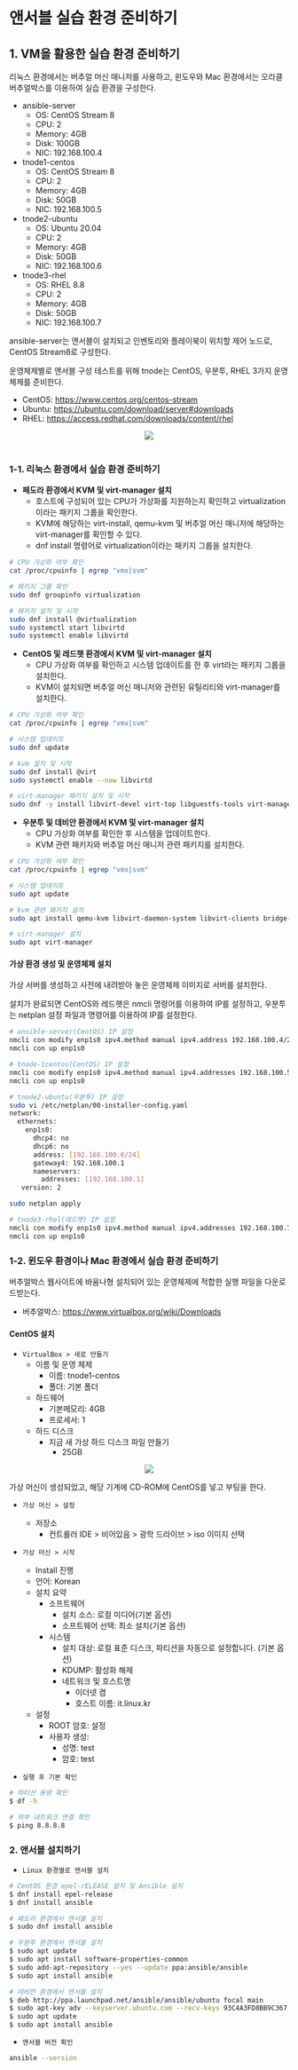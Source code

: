 # 앤서블 실습 환경 준비하기

## 1. VM을 활용한 실습 환경 준비하기

리눅스 환경에서는 버추얼 머신 매니저를 사용하고, 윈도우와 Mac 환경에서는 오라클 버추얼박스를 이용하여 실습 환경을 구성한다.

 - ansible-server
    - OS: CentOS Stream 8
    - CPU: 2
    - Memory: 4GB
    - Disk: 100GB
    - NIC: 192.168.100.4
 - tnode1-centos
    - OS: CentOS Stream 8
    - CPU: 2
    - Memory: 4GB
    - Disk: 50GB
    - NIC: 192.168.100.5
 - tnode2-ubuntu
    - OS: Ubuntu 20.04
    - CPU: 2
    - Memory: 4GB
    - Disk: 50GB
    - NIC: 192.168.100.6
 - tnode3-rhel
    - OS: RHEL 8.8
    - CPU: 2
    - Memory: 4GB
    - Disk: 50GB
    - NIC: 192.168.100.7

ansible-server는 앤서블이 설치되고 인벤토리와 플레이북이 위치할 제어 노드로, CentOS Stream8로 구성한다.

운영체제별로 앤서블 구성 테스트를 위해 tnode는 CentOS, 우분투, RHEL 3가지 운영체제를 준비한다.

 - CentOS: https://www.centos.org/centos-stream
 - Ubuntu: https://ubuntu.com/download/server#downloads
 - RHEL: https://access.redhat.com/downloads/content/rhel

<div align="center">
    <img src="./images/Practice_1.PNG">
</div>
<br/>

### 1-1. 리눅스 환경에서 실습 환경 준비하기

 - __페도라 환경에서 KVM 및 virt-manager 설치__
   - 호스트에 구성되어 있는 CPU가 가상화를 지원하는지 확인하고 virtualization이라는 패키지 그룹을 확인한다.
   - KVM에 해당하는 virt-install, qemu-kvm 및 버추얼 머신 매니저에 해당하는 virt-manager를 확인할 수 있다.
   - dnf install 명령어로 virtualization이라는 패키지 그룹을 설치한다.
```bash
# CPU 가상화 여부 확인
cat /proc/cpuinfo | egrep "vmx|svm"

# 패키지 그룹 확인
sudo dnf groupinfo virtualization

# 패키지 설치 및 시작
sudo dnf install @virtualization
sudo systemctl start libvirtd
sudo systemctl enable libvirtd
```

 - __CentOS 및 레드햇 환경에서 KVM 및 virt-manager 설치__
   - CPU 가상화 여부를 확인하고 시스템 업데이트를 한 후 virt라는 패키지 그룹을 설치한다.
   - KVM이 설치되면 버추얼 머신 매니저와 관련된 유틸리티와 virt-manager를 설치한다.
```bash
# CPU 가상화 여부 확인
cat /proc/cpuinfo | egrep "vmx|svm"

# 시스템 업데이트
sudo dnf update

# kvm 설치 및 시작
sudo dnf install @virt
sudo systemctl enable --now libvirtd

# virt-manager 패키지 설치 및 시작
sudo dnf -y install libvirt-devel virt-top libguestfs-tools virt-manager
```

 - __우분투 및 데비안 환경에서 KVM 및 virt-manager 설치__
   - CPU 가상화 여부를 확인한 후 시스템을 업데이트한다.
   - KVM 관련 패키지와 버추얼 머신 매니저 관련 패키지를 설치한다.
```bash
# CPU 가상화 여부 확인
cat /proc/cpuinfo | egrep "vmx|svm"

# 시스템 업데이트
sudo apt update

# kvm 관련 패키지 설치
sudo apt install qemu-kvm libvirt-daemon-system libvirt-clients bridge-utils

# virt-manager 설치
sudo apt virt-manager
```

#### 가상 환경 생성 및 운영체제 설치

가상 서버를 생성하고 사전에 내려받아 놓은 운영체제 이미지로 서버를 설치한다.

설치가 완료되면 CentOS와 레드햇은 nmcli 명령어를 이용하여 IP를 설정하고, 우분투는 netplan 설정 파일과 명령어를 이용하여 IP를 설정한다.

```bash
# ansible-server(CentOS) IP 설정
nmcli con modify enp1s0 ipv4.method manual ipv4.address 192.168.100.4/24 ipv4.gateway 192.168.100.1 ipv4.dns 192.168.100.1
nmcli con up enp1s0

# tnode-1centos(CentOS) IP 설정
nmcli con modify enp1s0 ipv4.method manual ipv4.addresses 192.168.100.5/24 ipv4.gateway 192.168.100.1 ipv4.dns 192.168.100.1
nmcli con up enp1s0

# tnode2-ubuntu(우분투) IP 설정
sudo vi /etc/netplan/00-installer-config.yaml
network:
  ethernets:
    enp1s0:
      dhcp4: no
      dhcp6: no
      address: [192.168.100.6/24]
      gateway4: 192.168.100.1
      nameservers:
        addresses: [192.168.100.1]
   version: 2

sudo netplan apply

# tnode3-rhel(레드햇) IP 설정
nmcli con modify enp1s0 ipv4.method manual ipv4.addresses 192.168.100.7/24 ipv4.gateway 192.168.100.1 ipv4.dns 192.168.100.1
nmcli con up enp1s0
```

### 1-2. 윈도우 환경이나 Mac 환경에서 실습 환경 준비하기

버추얼박스 웹사이트에 바움나형 설치되어 있는 운영체제에 적합한 실행 파일을 다운로드받는다.

 - 버추얼박스: https://www.virtualbox.org/wiki/Downloads

#### CentOS 설치

 - `VirtualBox > 새로 만들기`
   - 이름 및 운영 체제
      - 이름: tnode1-centos
      - 폴더: 기본 폴더
   - 하드웨어
      - 기본메모리: 4GB
      - 프로세서: 1
   - 하드 디스크
      - 지금 새 가상 하드 디스크 파일 만들기
         - 25GB
<div align="center">
   <img src="./images/VirtuialBox_CentOS.PNG">
</div>

가상 머신이 생성되었고, 해당 기계에 CD-ROM에 CentOS를 넣고 부팅을 한다.

 - `가상 머신 > 설정`
   - 저장소
      - 컨트롤러 IDE > 비어있음 > 광학 드라이브 > iso 이미지 선택

 - `가상 머신 > 시작`
   - Install 진행
   - 언어: Korean
   - 설치 요약
      - 소프트웨어
         - 설치 소스: 로컬 미디어(기본 옵션)
         - 소프트웨어 선택: 최소 설치(기본 옵션)
      - 시스템
         - 설치 대상: 로컬 표준 디스크, 파티션을 자동으로 설정합니다. (기본 옵션)
         - KDUMP: 활성화 해제
         - 네트워크 및 호스트명
            - 이더넷 켬
            - 호스트 이름: it.linux.kr
   - 설정
      - ROOT 암호: 설정
      - 사용자 생성: 
         - 성명: test
         - 암호: test

 - `실행 후 기본 확인`
```bash
# 파티션 용량 확인
$ df -h

# 외부 네트워크 연결 확인
$ ping 8.8.8.8
```

### 2. 앤서블 설치하기

 - `Linux 환경별로 앤서블 설치`
```bash
# CentOS 환경 epel-rELEASE 설치 및 Ansible 설치
$ dnf install epel-release
$ dnf install ansible

# 페도라 환경에서 앤서블 설치
$ sudo dnf install ansible

# 우분투 환경에서 앤서블 설치
$ sudo apt update
$ sudo apt install software-properties-common
$ sudo add-apt-repository --yes --update ppa:ansible/ansible
$ sudo apt install ansible

# 데비안 환경에서 앤서블 설치
$ deb http://ppa.launchpad.net/ansible/ansible/ubuntu focal main
$ sudo apt-key adv --keyserver.ubuntu.com --recv-keys 93C4A3FD8BB9C367
$ sudo apt update
$ sudo apt install ansible
```

 - `앤서블 버전 확인`
```bash
ansible --version
```
